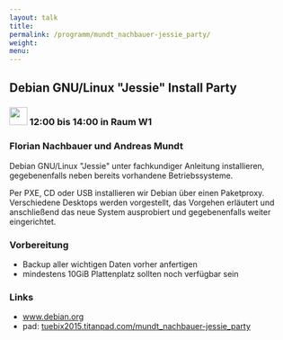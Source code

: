 ```yaml
---
layout: talk
title:
permalink: /programm/mundt_nachbauer-jessie_party/
weight: 
menu:
---
```

## Debian&nbsp;GNU/Linux&nbsp;"Jessie"&nbsp;Install&nbsp;Party

### <img height = "32" src="../../images/workshop.svg"> 12:00 bis 14:00 in Raum W1

### Florian&nbsp;Nachbauer&nbsp;und&nbsp;Andreas&nbsp;Mundt

Debian GNU/Linux "Jessie" unter fachkundiger Anleitung installieren, gegebenenfalls neben bereits vorhandene Betriebssysteme.

Per PXE, CD oder USB installieren wir Debian über einen Paketproxy. Verschiedene Desktops werden vorgestellt, das Vorgehen erläutert und anschließend das neue System ausprobiert und gegebenenfalls weiter eingerichtet.

### Vorbereitung

- Backup aller wichtigen Daten vorher anfertigen
- mindestens 10GiB Plattenplatz sollten noch verfügbar sein

### Links

- <a href="https://www.debian.org" target="_blank">www.debian.org</a>
- pad: <a href="https://tuebix2015.titanpad.com/mundt_nachbauer-jessie_party" target="_blank">tuebix2015.titanpad.com/mundt_nachbauer-jessie_party</a>
